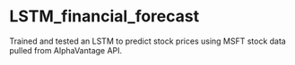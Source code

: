 # LSTM_financial_forecast
Trained and tested an LSTM to predict stock prices using MSFT stock data pulled from AlphaVantage API.
